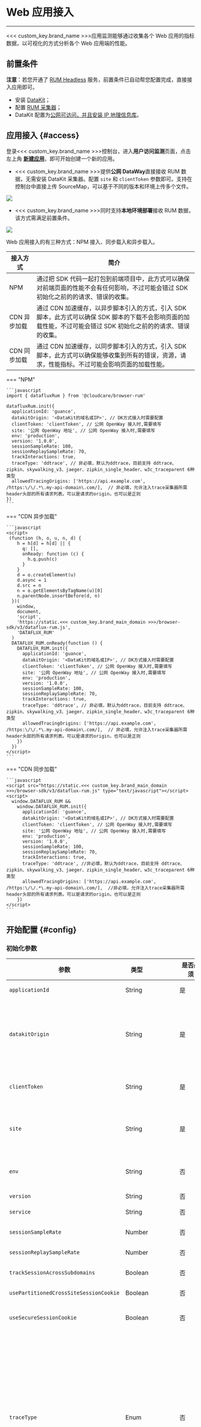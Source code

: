 # Web 应用接入

---

<<< custom_key.brand_name >>>应用监测能够通过收集各个 Web 应用的指标数据，以可视化的方式分析各个 Web 应用端的性能。

## 前置条件

**注意**：若您开通了 [RUM Headless](../../dataflux-func/headless.md) 服务，前置条件已自动帮您配置完成，直接接入应用即可。

- 安装 [DataKit](../../datakit/datakit-install.md)；
- 配置 [RUM 采集器](../../integrations/rum.md)；
- DataKit 配置为[公网可访问，并且安装 IP 地理信息库](../../datakit/datakit-tools-how-to.md#install-ipdb)。

## 应用接入 {#access}

登录<<< custom_key.brand_name >>>控制台，进入**用户访问监测**页面，点击左上角 **[新建应用](../index.md#create)**，即可开始创建一个新的应用。

- <<< custom_key.brand_name >>>提供**公网 DataWay**直接接收 RUM 数据，无需安装 DataKit 采集器。配置 `site` 和 `clientToken` 参数即可。支持在控制台中直接上传 SourceMap，可以基于不同的版本和环境上传多个文件。

![](../img/web_01.png)

- <<< custom_key.brand_name >>>同时支持**本地环境部署**接收 RUM 数据，该方式需满足前置条件。

![](../img/6.rum_web.png)

Web 应用接入的有三种方式：NPM 接入、同步载入和异步载入。

| 接入方式     | 简介                                                                                                                                                             |
| ------------ | ---------------------------------------------------------------------------------------------------------------------------------------------------------------- |
| NPM          | 通过把 SDK 代码一起打包到前端项目中，此方式可以确保对前端页面的性能不会有任何影响，不过可能会错过 SDK 初始化之前的的请求、错误的收集。                           |
| CDN 异步加载 | 通过 CDN 加速缓存，以异步脚本引入的方式，引入 SDK 脚本，此方式可以确保 SDK 脚本的下载不会影响页面的加载性能，不过可能会错过 SDK 初始化之前的的请求、错误的收集。 |
| CDN 同步加载 | 通过 CDN 加速缓存，以同步脚本引入的方式，引入 SDK 脚本，此方式可以确保能够收集到所有的错误，资源，请求，性能指标。不过可能会影响页面的加载性能。                 |

=== "NPM"

    ```javascript
    import { datafluxRum } from '@cloudcare/browser-rum'

    datafluxRum.init({
      applicationId: 'guance',
      datakitOrigin: '<DataKit的域名或IP>', // DK方式接入时需要配置
      clientToken: 'clientToken', // 公网 OpenWay 接入时,需要填写
      site: '公网 OpenWay 地址', // 公网 OpenWay 接入时,需要填写
      env: 'production',
      version: '1.0.0',
      sessionSampleRate: 100,
      sessionReplaySampleRate: 70,
      trackInteractions: true,
      traceType: 'ddtrace', // 非必填，默认为ddtrace，目前支持 ddtrace、zipkin、skywalking_v3、jaeger、zipkin_single_header、w3c_traceparent 6种类型
      allowedTracingOrigins: ['https://api.example.com', /https:\/\/.*\.my-api-domain\.com/],  // 非必填，允许注入trace采集器所需header头部的所有请求列表。可以是请求的origin，也可以是正则
    })
    ```

=== "CDN 异步加载"

    ```javascript
    <script>
     (function (h, o, u, n, d) {
        h = h[d] = h[d] || {
          q: [],
          onReady: function (c) {
            h.q.push(c)
          }
        }
        d = o.createElement(u)
        d.async = 1
        d.src = n
        n = o.getElementsByTagName(u)[0]
        n.parentNode.insertBefore(d, n)
      })(
        window,
        document,
        'script',
        'https://static.<<< custom_key.brand_main_domain >>>/browser-sdk/v3/dataflux-rum.js',
        'DATAFLUX_RUM'
      )
      DATAFLUX_RUM.onReady(function () {
        DATAFLUX_RUM.init({
          applicationId: 'guance',
          datakitOrigin: '<DataKit的域名或IP>', // DK方式接入时需要配置
          clientToken: 'clientToken', // 公网 OpenWay 接入时,需要填写
          site: '公网 OpenWay 地址', // 公网 OpenWay 接入时,需要填写
          env: 'production',
          version: '1.0.0',
          sessionSampleRate: 100,
          sessionReplaySampleRate: 70,
          trackInteractions: true,
          traceType: 'ddtrace', // 非必填，默认为ddtrace，目前支持 ddtrace、zipkin、skywalking_v3、jaeger、zipkin_single_header、w3c_traceparent 6种类型
          allowedTracingOrigins: ['https://api.example.com', /https:\/\/.*\.my-api-domain\.com/],  // 非必填，允许注入trace采集器所需header头部的所有请求列表。可以是请求的origin，也可以是正则
        })
      })
    </script>
    ```

=== "CDN 同步加载"

    ```javascript
    <script src="https://static.<<< custom_key.brand_main_domain >>>/browser-sdk/v3/dataflux-rum.js" type="text/javascript"></script>
    <script>
      window.DATAFLUX_RUM &&
        window.DATAFLUX_RUM.init({
          applicationId: 'guance',
          datakitOrigin: '<DataKit的域名或IP>', // DK方式接入时需要配置
          clientToken: 'clientToken', // 公网 OpenWay 接入时,需要填写
          site: '公网 OpenWay 地址', // 公网 OpenWay 接入时,需要填写
          env: 'production',
          version: '1.0.0',
          sessionSampleRate: 100,
          sessionReplaySampleRate: 70,
          trackInteractions: true,
          traceType: 'ddtrace', //非必填，默认为ddtrace，目前支持 ddtrace、zipkin、skywalking_v3、jaeger、zipkin_single_header、w3c_traceparent 6种类型
          allowedTracingOrigins: ['https://api.example.com', /https:\/\/.*\.my-api-domain\.com/],  //非必填，允许注入trace采集器所需header头部的所有请求列表。可以是请求的origin，也可以是正则
        })
    </script>
    ```

## 开始配置 {#config}

### 初始化参数

| 参数                                   | <div style="width: 60px">类型</div> | <div style="width: 60px">是否必须</div> | <div style="width: 60px">默认值</div> | 描述                                                                                                                                                                                                                                                                                                                                                                                                                                                                                                                                                          |
| -------------------------------------- | ----------------------------------- | --------------------------------------- | ------------------------------------- | ------------------------------------------------------------------------------------------------------------------------------------------------------------------------------------------------------------------------------------------------------------------------------------------------------------------------------------------------------------------------------------------------------------------------------------------------------------------------------------------------------------------------------------------------------------- |
| `applicationId`                        | String                              | 是                                      |                                       | 从<<< custom_key.brand_name >>>创建的应用 ID。                                                                                                                                                                                                                                                                                                                                                                                                                                                                                                                                       |
| `datakitOrigin`                        | String                              | 是                                      |                                       | DataKit 数据上报 Origin 注释: <br>`协议（包括：//），域名（或IP地址）[和端口号]`<br> 例如：<br>[https://www.datakit.com](https://www.datakit.com)；<br>[http://100.20.34.3:8088](http://100.20.34.3:8088)。                                                                                                                                                                                                                                                                                                                                                   |
| `clientToken`                          | String                              | 是                                      |                                       | 以 openway 方式上报数据令牌，从<<< custom_key.brand_name >>>控制台获取，必填（公共 openway 方式接入）。                                                                                                                                                                                                                                                                                                                                                                                                                                                                              |
| `site`                                 | String                              | 是                                      |                                       | 以 公共 openway 方式上报数据地址，从<<< custom_key.brand_name >>>控制台获取，必填（公共 openway 方式接入）。                                                                                                                                                                                                                                                                                                                                                                                                                                                                         |
| `env`                                  | String                              | 否                                      |                                       | Web 应用当前环境，如 prod：线上环境；gray：灰度环境；pre：预发布环境；common：日常环境；local：本地环境。                                                                                                                                                                                                                                                                                                                                                                                                                                                     |
| `version`                              | String                              | 否                                      |                                       | Web 应用的版本号。                                                                                                                                                                                                                                                                                                                                                                                                                                                                                                                                            |
| `service`                              | String                              | 否                                      |                                       | 当前应用的服务名称，默认为 `browser`，支持自定义配置。                                                                                                                                                                                                                                                                                                                                                                                                                                                                                                        |
| `sessionSampleRate`                    | Number                              | 否                                      | `100`                                 | 指标数据收集百分比：<br>`100` 表示全收集；`0` 表示不收集。                                                                                                                                                                                                                                                                                                                                                                                                                                                                                                    |
| `sessionReplaySampleRate`              | Number                              | 否                                      | `100`                                 | [Session Replay](../session-replay/index.md) 数据采集百分比: <br>`100` 表示全收集；`0` 表示不收集。                                                                                                                                                                                                                                                                                                                                                                                                                                                          |
| `trackSessionAcrossSubdomains`         | Boolean                             | 否                                      | `false`                               | 同一个域名下面的子域名共享缓存。                                                                                                                                                                                                                                                                                                                                                                                                                                                                                                                              |
| `usePartitionedCrossSiteSessionCookie` | Boolean                             | 否                                      | `false`                               | 是否开启分区安全跨站点会话 cookie [详情](https://developers.google.com/privacy-sandbox/3pcd/chips?hl=zh-cn)                                                                                                                                                                                                                                                                                                                                                                                                                                                   |
| `useSecureSessionCookie`               | Boolean                             | 否                                      | `false`                               | 使用安全会话 cookie。这将禁用在不安全（非 HTTPS）连接上发送的 RUM 事件                                                                                                                                                                                                                                                                                                                                                                                                                                                                                        |
| `traceType`                            | Enum                                | 否                                      | `ddtrace`                             | 配置链路追踪工具类型，如果不配置默认为 `ddtrace`。目前支持 `ddtrace`、`zipkin`、`skywalking_v3`、`jaeger`、`zipkin_single_header`、`w3c_traceparent` 6 种数据类型。<br><br>:warning: <br>1. `opentelemetry` 支持 `zipkin_single_header`、`w3c_traceparent`、`zipkin`、`jaeger` 4 种类型。<br>2. 该配置的生效需依赖 `allowedTracingOrigins` 配置项。<br>3. 配置相应类型的 traceType 需要对相应的 API 服务。关于设置不同的 `Access-Control-Allow-Headers`，可参考 [APM 如何关联 RUM ](../../application-performance-monitoring/collection/connect-web-app.md)。 |
| `traceId128Bit`                        | Boolean                             | 否                                      | `false`                               | 是否以 128 字节的方式生成 `traceID`，与 `traceType` 对应，目前支持类型 `zipkin`、`jaeger`。                                                                                                                                                                                                                                                                                                                                                                                                                                                                   |
| `allowedTracingOrigins`                | Array                               | 否                                      | `[]`                                  | 允许注入 `trace` 采集器所需 header 头部的所有请求列表。可以是请求的 origin，也可以是正则，origin: `协议（包括：//），域名（或IP地址）[和端口号]`。_例如：<br>`["https://api.example.com", /https:\\/\\/._\\.my-api-domain\\.com/]`。\*                                                                                                                                                                                                                                                                                                                        |
| `allowedTracingUrls`                   | Array                               | 否                                      | `[]`                                  | 与 Apm 关联请求的 Url 匹配列表。可以是请求的 url，也可以是正则，或者是 match function 例如：`["https://api.example.com/xxx", /https:\/\/.*\.my-api-domain\.com\/xxx/, function(url) {if (url === 'xxx') { return false} else { return true }}]` 该参数是 `allowedTracingOrigins` 配置的扩展，两者配置其一即可。                                                                                                                                                                                                                                               |
| `trackUserInteractions`                | Boolean                             | 否                                      | `false`                               | 是否开启用户行为采集。                                                                                                                                                                                                                                                                                                                                                                                                                                                                                                                                        |
| `actionNameAttribute`                  | String                              | 否                                      |                                       | 版本要求:`>3.1.2`。 为元素添加自定义属性来指定操作的名称。具体使用方式，[详情参考](./tracking-user-actions.md)                                                                                                                                                                                                                                                                                                                                                                                                                                                |
| `beforeSend`                           | Function(event, context):Boolean    | 否                                      |                                       | 版本要求:`>3.1.2`。 数据拦截以及数据修改，[详情参考](../../security/before-send.md)                                                                                                                                                                                                                                                                                                                                                                                                                                                                           |
| `storeContextsToLocal`                 | Boolean                             | 否                                      |                                       | 版本要求:`>3.1.2`。是否把用户自定义数据缓存到本地 localstorage，例如： `setUser`, `addGlobalContext` api 添加的自定义数据。                                                                                                                                                                                                                                                                                                                                                                                                                                   |
| `storeContextsKey`                     | String                              | 否                                      |                                       | 版本要求:`>3.1.18`。定义存储到 localstorage 的 key ，默认不填，自动生成, 该参数主要是为了区分在同一个域名下，不同子路径共用 store 的问题                                                                                                                                                                                                                                                                                                                                                                                                                      |
| `compressIntakeRequests`               | Boolean                             | 否                                      |                                       | 压缩 RUM 数据请求内容，以减少发送大量数据时的带宽使用量，同时能够减少发送数据的请求数量。压缩在 WebWorker 线程中完成。关于 csp 安全策略[可参考 csp 安全](../../security/content-security-policy.md#webwork)。SDK 版本要求`>= 3.2.0`。 datakit 版本要求 `>=1.60 `。部署版要求 `>= 1.96.178`                                                                                                                                                                                                                                                                    |
| `workerUrl`                            | Sring                               | 否                                      |                                       | sessionReplay 和 compressIntakeRequests 数据压缩都是在 webwork 线程中完成，所以默认情况下，在开启 csp 安全访问的情况下，需要允许 worker-src blob:; 该配置允许添加自行托管 worker 地址。关于 csp 安全策略[可参考 csp 安全](../../security/content-security-policy.md#webwork)。SDK 版本要求`>= 3.2.0`。                                                                                                                                                                                                                                                        |
